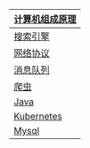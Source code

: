 | [计算机组成原理](https://github.com/taydy/knowledge/tree/master/计算机组成原理) |
| ------------------------------------------------------------ |
| [搜索引擎](https://github.com/taydy/knowledge/tree/master/搜索引擎) |
| [网络协议](https://github.com/taydy/knowledge/tree/master/网络协议) |
| [消息队列](https://github.com/taydy/knowledge/tree/master/消息队列) |
| [爬虫](https://github.com/taydy/knowledge/blob/master/crawler/README.md) |
| [Java](https://github.com/taydy/knowledge/tree/master/java)  |
| [Kubernetes](https://github.com/taydy/knowledge/tree/master/kubernetes) |
| [Mysql](https://github.com/taydy/knowledge/tree/master/mysql) |

